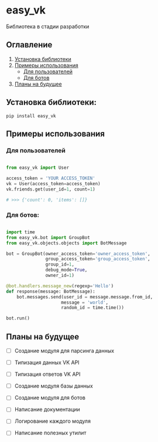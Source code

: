# easy_vk
Библиотека в стадии разработки

## Оглавление
1. [Установка библиотеки](https://github.com/Phinnik/easy_vk#установка-библиотеки)
1. [Примеры использования](https://github.com/Phinnik/easy_vk#Примеры-использования)
    - [Для пользователей](https://github.com/Phinnik/easy_vk#Для-пользователей)
    - [Для ботов](https://github.com/Phinnik/easy_vk#Для-ботов)
1. [Планы на будущее](https://github.com/Phinnik/easy_vk#Планы-на-будущее)


## Установка библиотеки:
```shell script
pip install easy_vk
```

## Примеры использования
### Для пользователей
```python

from easy_vk import User

access_token = 'YOUR ACCESS_TOKEN'
vk = User(access_token=access_token)
vk.friends.get(user_id=1, count=1)

# >>> {'count': 0, 'items': []} 
```

### Для ботов:
```python

import time
from easy_vk.bot import GroupBot
from easy_vk.objects.objects import BotMessage

bot = GroupBot(owner_access_token='owner_access_token', 
               group_access_token='group_access_token',
               group_id=1, 
               debug_mode=True, 
               owner_id=1)

@bot.handlers.message_new(regexp='Hello')
def response(message: BotMessage):
    bot.messages.send(user_id = message.message.from_id,
                     message = 'world',
                     random_id = time.time())

bot.run()
```


## Планы на будущее
- [ ] Создание модуля для парсинга данных
- [ ] Типизация данных VK API
- [ ] Типизация ответов VK API
- [ ] Создание модуля базы данных
- [ ] Создание модуля для ботов
- [ ] Написание документации
- [ ] Логирование каждого модуля
- [ ] Написание полезных утилит

